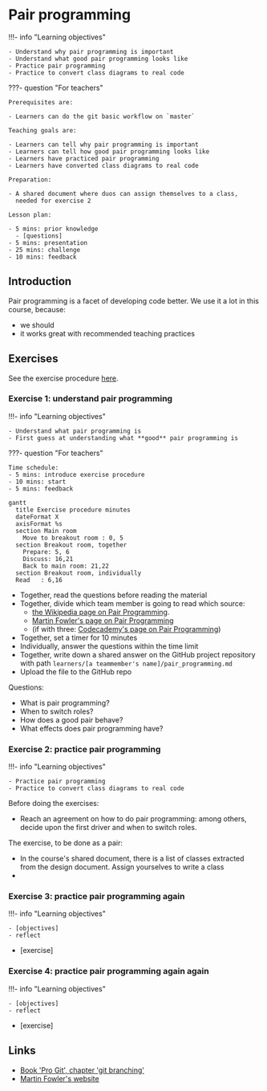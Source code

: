 # Pair programming

!!!- info "Learning objectives"

    - Understand why pair programming is important
    - Understand what good pair programming looks like
    - Practice pair programming
    - Practice to convert class diagrams to real code

???- question "For teachers"

    Prerequisites are:

    - Learners can do the git basic workflow on `master`

    Teaching goals are:

    - Learners can tell why pair programming is important
    - Learners can tell how good pair programming looks like
    - Learners have practiced pair programming
    - Learners have converted class diagrams to real code

    Preparation:

    - A shared document where duos can assign themselves to a class,
      needed for exercise 2

    Lesson plan:

    - 5 mins: prior knowledge
      - [questions]
    - 5 mins: presentation
    - 25 mins: challenge
    - 10 mins: feedback

## Introduction

Pair programming is a facet of developing code better.
We use it a lot in this course, because:

- we should
- it works great with recommended teaching practices


## Exercises

See the exercise procedure [here](../misc/exercise_procedure.md).

### Exercise 1: understand pair programming

!!!- info "Learning objectives"

    - Understand what pair programming is
    - First guess at understanding what **good** pair programming is

???- question "For teachers"

    Time schedule:
    - 5 mins: introduce exercise procedure
    - 10 mins: start
    - 5 mins: feedback

```mermaid
gantt
  title Exercise procedure minutes
  dateFormat X
  axisFormat %s
  section Main room
    Move to breakout room : 0, 5
  section Breakout room, together
    Prepare: 5, 6
    Discuss: 16,21
    Back to main room: 21,22
  section Breakout room, individually
  Read   : 6,16
```

- Together, read the questions before reading the material
- Together, divide which team member is going to read which source:
    - [the Wikipedia page on Pair Programming](https://en.wikipedia.org/wiki/Pair_programming).
    - [Martin Fowler's page on Pair Programming](https://martinfowler.com/articles/on-pair-programming.html)
    - (if with three: [Codecademy's page on Pair Programming](https://www.codecademy.com/resources/blog/what-is-pair-programming/))
- Together, set a timer for 10 minutes
- Individually, answer the questions within the time limit
- Together, write down a shared answer on the GitHub project repository
  with path `learners/[a teammember's name]/pair_programming.md`
- Upload the file to the GitHub repo

Questions:

- What is pair programming?
- When to switch roles?
- How does a good pair behave?
- What effects does pair programming have?

### Exercise 2: practice pair programming

!!!- info "Learning objectives"

    - Practice pair programming
    - Practice to convert class diagrams to real code

Before doing the exercises:

- Reach an agreement on how to do pair programming: among others, 
  decide upon the first driver and when to switch roles.

The exercise, to be done as a pair:
- In the course's shared document, there is a list of classes
  extracted from the design document. Assign yourselves to write a class
- 


### Exercise 3: practice pair programming again

!!!- info "Learning objectives"

    - [objectives]
    - reflect

- [exercise]

### Exercise 4: practice pair programming again again

!!!- info "Learning objectives"

    - [objectives]
    - reflect

- [exercise]

## Links

- [Book 'Pro Git', chapter 'git branching'](https://git-scm.com/book/en/v2/Git-Branching-Branches-in-a-Nutshell)
- [Martin Fowler's website](https://martinfowler.com/articles/on-pair-programming.html)
